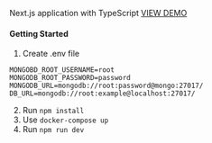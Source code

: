 Next.js application with TypeScript [VIEW DEMO](https://nextjs-blog-8zzc.vercel.app/)

#### Getting Started

1. Create .env file

```
MONGOBD_ROOT_USERNAME=root
MONGODB_ROOT_PASSWORD=password
MONGODB_URL=mongodb://root:password@mongo:27017/
DB_URL=mongodb://root:example@localhost:27017/

```

2. Run `npm install`
3. Use `docker-compose up`
4. Run `npm run dev`
